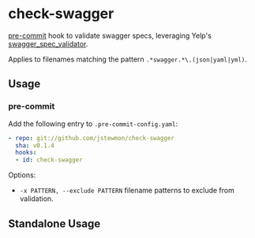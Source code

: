 # check-swagger

[pre-commit][pc] hook to validate swagger specs, leveraging Yelp's [swagger_spec_validator][ssv].

Applies to filenames matching the pattern `.*swagger.*\.(json|yaml|yml)`.

## Usage

### pre-commit

Add the following entry to `.pre-commit-config.yaml`:

```yaml
- repo: git://github.com/jstewmon/check-swagger
  sha: v0.1.4
  hooks:
  - id: check-swagger
```

Options:

* `-x PATTERN, --exclude PATTERN` filename patterns to exclude from validation.

## Standalone Usage

[pc]: http://pre-commit.com
[ssv]: https://github.com/Yelp/swagger_spec_validator
